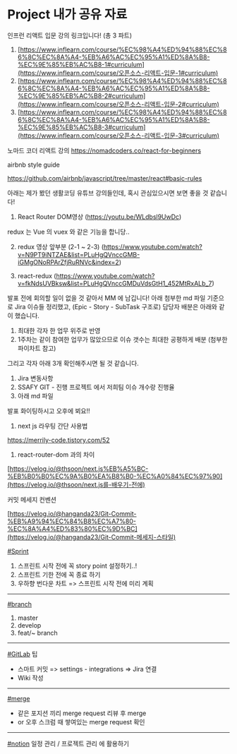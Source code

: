# Project 내가 공유 자료 



인프런 리액트 입문 강의 링크입니다! (총 3 파트)

1. [https://www.inflearn.com/course/%EC%98%A4%ED%94%88%EC%86%8C%EC%8A%A4-%EB%A6%AC%EC%95%A1%ED%8A%B8-%EC%9E%85%EB%AC%B8-1#curriculum](https://www.inflearn.com/course/오픈소스-리액트-입문-1#curriculum)
2. [https://www.inflearn.com/course/%EC%98%A4%ED%94%88%EC%86%8C%EC%8A%A4-%EB%A6%AC%EC%95%A1%ED%8A%B8-%EC%9E%85%EB%AC%B8-2#curriculum](https://www.inflearn.com/course/오픈소스-리액트-입문-2#curriculum)
3. [https://www.inflearn.com/course/%EC%98%A4%ED%94%88%EC%86%8C%EC%8A%A4-%EB%A6%AC%EC%95%A1%ED%8A%B8-%EC%9E%85%EB%AC%B8-3#curriculum](https://www.inflearn.com/course/오픈소스-리액트-입문-3#curriculum)

노마드 코더 리액트 강의 https://nomadcoders.co/react-for-beginners





airbnb style guide

https://github.com/airbnb/javascript/tree/master/react#basic-rules



아래는 제가 봤던 생활코딩 유튜브 강의들인데, 혹시 관심있으시면 보면 좋을 것 같습니다!

1. React Router DOM영상 (https://youtu.be/WLdbsl9UwDc)

redux 는 Vue 의 vuex 와 같은 기능을 합니당.. 

2. redux 영상 앞부분 (2-1 ~ 2-3) (https://www.youtube.com/watch?v=N9PT9iNTZAE&list=PLuHgQVnccGMB-iGMgONoRPArZfjRuRNVc&index=2)

3. react-redux (https://www.youtube.com/watch?v=fkNdsUVBksw&list=PLuHgQVnccGMDuVdsGtH1_452MtRxALb_7)



발표 전에 회의할 일이 없을 것 같아서 MM 에 남깁니다! 아래 첨부한 md 파일 기준으로 Jira 이슈들 정리했고, (Epic - Story - SubTask 구조로) 담당자 배분은 아래와 같이 했습니다. 

1. 최대한 각자 한 업무 위주로 반영
2. 1주차는 같이 참여한 업무가 많았으므로 이슈 갯수는 최대한 공평하게 배분 (첨부한 파이차트 참고)

그리고 각자 아래 3개 확인해주시면 될 것 같습니다. 

1. Jira 변동사항
2. SSAFY GIT - 진행 프로젝트 에서 저희팀 이슈 개수랑 진행율
3. 아래 md 파일

발표 화이팅하시고 오후에 뵈요!!



1. next js 라우팅 간단 사용법

https://merrily-code.tistory.com/52

1. react-router-dom 과의 차이

[https://velog.io/@thsoon/next.js%EB%A5%BC-%EB%B0%B0%EC%9A%B0%EA%B8%B0-%EC%A0%84%EC%97%90](https://velog.io/@thsoon/next.js를-배우기-전에)



커밋 메세지 컨벤션

 [https://velog.io/@hanganda23/Git-Commit-%EB%A9%94%EC%84%B8%EC%A7%80-%EC%8A%A4%ED%83%80%EC%9D%BC](https://velog.io/@hanganda23/Git-Commit-메세지-스타일)



[#Sprint](https://meeting.ssafy.com/s06p11a2/channels/helloworld#)

1. 스프린트 시작 전에 꼭 story point 설정하기..!
2. 스프린트 기한 전에 꼭 종료 하기
3. 우하향 번다운 차트 => 스프린트 시작 전에 미리 계획

------

[#branch](https://meeting.ssafy.com/s06p11a2/channels/helloworld#) 

1. master
2. develop
3. feat/~ branch

------

[#GitLab](https://meeting.ssafy.com/s06p11a2/channels/helloworld#) 팁 

- 스마트 커밋 => settings - integrations => Jira 연결
- Wiki 작성

------

[#merge](https://meeting.ssafy.com/s06p11a2/channels/helloworld#)

- 같은 포지션 끼리 merge request 리뷰 후 merge
- or 오후 스크럼 때 쌓여있는 merge request 확인

------

[#notion](https://meeting.ssafy.com/s06p11a2/channels/helloworld#)  일정 관리 / 프로젝트 관리 에 활용하기
